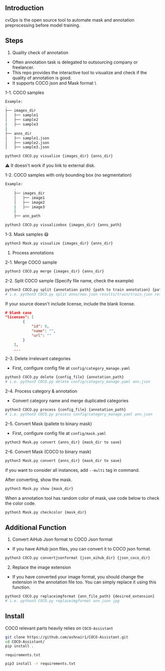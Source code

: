 ## Introduction
cvOps is the open source tool to automate mask and annotation preprocessing before model training.

## Steps

1. Quality check of annotation

- Often annotation task is delegated to outsourcing company or freelancer.
- This repo provides the interactive tool to visualize and check if the quality of annotation is good.
- It supports COCO json and Mask format \


1-1. COCO samples
```bash
Example:
.
├── images_dir
│   ├── sample1
│   ├── sample2
|   ├── sample3
|   
├── anns_dir
│   ├── sample1.json
│   ├── sample2.json
│   ├── sample3.json

python3 COCO.py visualize {images_dir} {anns_dir}
```
:warning: It doesn't work if you link to external disk.

1-2. COCO samples with only bounding box (no segmentation)
```bash
Example:
    .
    ├── images_dir
    │   ├── image1
    │   ├── image2
    |   ├── image3
    |
    ├── ann_path

python3 COCO.py visualizebox {images_dir} {anns_path}
```

1-3. Mask samples :mask:
```bash
python3 Mask.py visualize {images_dir} {anns_dir}
```

1. Process annotations

2-1. Merge COCO sample

```bash
python3 COCO.py merge {images_dir} {anns_dir}
```

2-2. Split COCO sample
(Specify file name, check the example)

```bash
python3 COCO.py split {annotation path} {path to train annotation} {path to test annotation} {split ratio between 0 and 1} {images path, optional}
# i.e. python3 COCO.py split anns/new.json results/train/train.json results/test/test.json 0.8 images
```
If your source doesn't include license, include the blank license.
```json
# blank case
"licenses": [
        {
            "id": 0,
            "name": "",
            "url": ""
        }
    ],
    ...
```

2-3. Delete irrelevant categories
- First, configure config file at `config/category_manage.yaml`

``` bash
python3 COCO.py delete {config_file} {annotation_path}
# i.e. python3 COCO.py delete config/category_manage.yaml ann.json
```

2-4. Process category & annotation
- Convert category name and merge duplicated categories

```bash
python3 COCO.py process {config_file} {annotation_path}
# i.e. python3 COCO.py process config/category_manage.yaml ann.json
```

2-5. Convert Mask (pallete to binary mask)
- First, configure config file at `config/mask.yaml`

```bash
python3 Mask.py convert {anns_dir} {mask_dir to save} 
```

2-6. Convert Mask (COCO to binary mask)
```bash
python3 Mask.py convert {anns_dir} {mask_dir to save} 
```
if you want to consider all instances, add `--multi` tag in command.


After converting, show the mask.
```bash
python3 Mask.py show {mask_dir} 
```

When a annotation tool has random color of mask, use code below to check the color code.
```bash
python3 Mask.py checkcolor {mask_dir} 
```

## Additional Function

1. Convert AiHub Json format to COCO Json format
- If you have AiHub json files, you can convert it to COCO json format.
```bash
python3 COCO.py convertjsonformat {json_aihub_dir} {json_coco_dir}
```

2. Replace the image extension
- If you have converted your image format, you should change the extension in the annotation file too. You can simply replace it using this function.
```bash
python3 COCO.py replaceimgformat {ann_file_path} {desired_extension}
# i.e. python3 COCO.py replaceimgformat ann.json jpg
```

## Install

COCO relevant parts heavily relies on `COCO-Assistant`
```bash
git clone https://github.com/ashnair1/COCO-Assistant.git
cd COCO-Assistant/
pip install .
```
`requirements.txt`
```bash
pip3 install -r requirements.txt
```